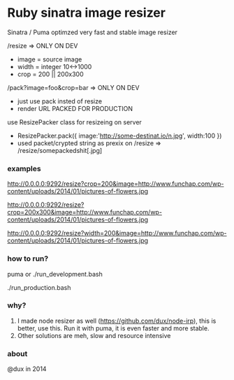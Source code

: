 Ruby sinatra image resizer
=====================

Sinatra / Puma optimzed very fast and stable image resizer

/resize => ONLY ON DEV

* image = source image
* width = integer 10<->1000
* crop = 200 || 200x300

/pack?image=foo&crop=bar => ONLY ON DEV

* just use pack insted of resize
* render URL PACKED FOR PRODUCTION

use ResizePacker class for resizeing on server

* ResizePacker.pack({ image:'http://some-destinat.io/n.jpg', width:100 })
* used packet/crypted string as prexix on /resize => /resize/somepackedshit[.jpg]


### examples

http://0.0.0.0:9292/resize?crop=200&image=http://www.funchap.com/wp-content/uploads/2014/01/pictures-of-flowers.jpg

http://0.0.0.0:9292/resize?crop=200x300&image=http://www.funchap.com/wp-content/uploads/2014/01/pictures-of-flowers.jpg

http://0.0.0.0:9292/resize?width=200&image=http://www.funchap.com/wp-content/uploads/2014/01/pictures-of-flowers.jpg


### how to run?

puma or ./run_development.bash

./run_production.bash

### why?

1. I made node resizer as well (https://github.com/dux/node-irp), this is better, use this. Run it with puma, it is even faster and more stable.
2. Other solutions are meh, slow and resource intensive


### about


@dux in 2014